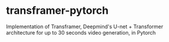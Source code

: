 # transframer-pytorch
Implementation of Transframer, Deepmind's U-net + Transformer architecture for up to 30 seconds video generation, in Pytorch
